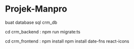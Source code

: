 # Projek-Manpro


buat database sql crm_db


cd crm_backend : 
 npm run migrate:ts


cd crm_frontend : 
npm install
npm install date-fns react-icons








 
